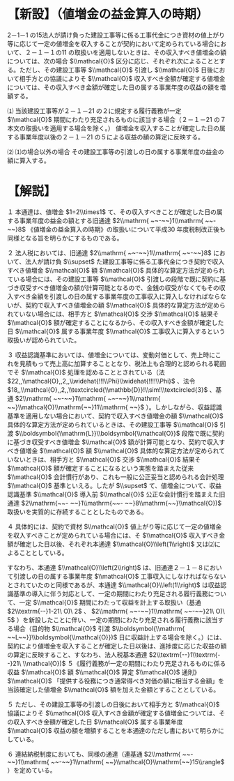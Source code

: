 # 【新設】（値増金の益金算入の時期）

2－1－1 の15法人が請け負った建設工事等に係る工事代金につき資材の値上がり等に応じて一定の値増金を収入することが契約において定められている場合において、２－１－１の11 の取扱いを適用しないときは、その収入すべき値増金の額については、次の場合 $\\mathcal{O}$ 区分に応じ、それぞれ次によることとする。ただし、その建設工事等 $\\mathcal{O}$ 引渡し $\\mathcal{O}$ 日後において相手方との協議によりそ $\\mathcal{O}$ 収入すべき金額が確定する値増金については、その収入すべき金額が確定した日の属する事業年度の収益の額を増額する。

⑴ 当該建設工事等が２－１－21 の２に規定する履行義務が一定 $\\mathcal{O}$ 期間にわたり充足されるものに該当する場合（２－１－21 の７本文の取扱いを適用する場合を除く。） 値増金を収入することが確定した日の属する事業年度以後の２－１－21 の５による収益の額の算定に反映する。

⑵ ⑴の場合以外の場合 その建設工事等の引渡しの日の属する事業年度の益金の額に算入する。

# 【解説】

１ 本通達は、値増金 $1=2\\times1$ て、その収入すべきことが確定した日の属する事業年度の益金の額とする旧通達 $2\\mathrm{ ~~-~~}1\\mathrm{ ~~-~~}8$ 《値増金の益金算入の時期》の取扱いについて平成30 年度税制改正後も同様となる旨を明らかにするものである。

２ 法人税においては、旧通達 $2\\mathrm{ ~~-~~}1\\mathrm{ ~~-~~}8$ において、法人が請け負 $\\supset$ た建設工事等に係る工事代金につき契約で収入すべき値増金 $\\mathcal{O}$ 額 $\\mathcal{O}$ 具体的な算定方法が定められている場合には、その建設工事等 $\\mathcal{O}$ 引渡しの段階で既に契約に基づき収受すべき値増金の額が計算可能となるので、金銭の収受がなくてもその収入すべき金額を引渡しの日の属する事業年度の工事収入に算入しなければならないが、契約で収入すべき値増金の額 $\\mathcal{O}$ 具体的な算定方法が定められていない場合には、相手方と $\\mathcal{O}$ 交渉 $\\mathcal{O}$ 結果そ $\\mathcal{O}$ 額が確定することになるから、その収入すべき金額が確定した日 $\\mathcal{O}$ 属する事業年度 $\\mathcal{O}$ 工事収入に算入するという取扱いが認められていた。

３ 収益認識基準においては、値増金については、変動対価として、売上時にこれを見積もって売上高に加算することとなり、税法上も合理的と認められる範囲でそ $\\mathcal{O}$ 処理を認めることとされている（法 $22,,\\mathcal{O},,2,,\\widehat{!!!\\Phi}\\widehat{!!!!\\Phi}$ 、法令 $18,,\\mathcal{O},,2,,\\textcircled{\\mathbb{D}}!\\sim!\\textcircled{3}$ 、基通 $2\\mathrm{ ~~-~~}1\\mathrm{ ~~-~~}1\\mathrm{ ~~}\\mathcal{O}\\mathrm{~~}11\\mathrm{ ~~}$ ）。しかしながら、収益認識基準を適用しない場合において、契約で収入すべき値増金の額 $\\mathcal{O}$ 具体的な算定方法が定められているときは、その建設工事等 $\\mathcal{O}$ 引渡 $\\boldsymbol{\\mathrm{L}}\\boldsymbol{\\mathcal{O}}$ 段階で既に契約に基づき収受すべき値増金 $\\mathcal{O}$ 額が計算可能となり、契約で収入すべき値増金 $\\mathcal{O}$ 額 $\\mathcal{O}$ 具体的な算定方法が定められていないときは、相手方と $\\mathcal{O}$ 交渉 $\\mathcal{O}$ 結果そ $\\mathcal{O}$ 額が確定することになるという実態を踏まえた従来 $\\mathcal{O}$ 会計慣行があり、これも一般に公正妥当と認められる会計処理 $\\mathcal{O}$ 基準といえる。したが $\\supset$ て、値増金について、収益認識基準 $\\mathcal{O}$ 導入前 $\\mathcal{O}$ 公正な会計慣行を踏まえた旧通達 $2\\mathrm{~~- ~~}1\\mathrm{~~- ~~}8\\mathrm{~~}\\mathcal{O})$ 取扱いを実質的に存続することとしたものである。

４ 具体的には、契約で資材 $\\mathcal{O}$ 値上がり等に応じて一定の値増金を収入すべきことが定められている場合には、そ $\\mathcal{O}$ 収入すべき金額が確定した日以後、それぞれ本通達 $\\mathcal{O}\\left(1\\right)$ 又は⑵によることとしている。

すなわち、本通達 $\\mathcal{O}\\left(2\\right)$ は、旧通達２－１－８において引渡しの日の属する事業年度 $\\mathcal{O}$ 工事収入にしなければならないとされていたのと同様であるが、本通達 $\\mathcal{O}\\left(1\\right)$ は収益認識基準の導入に伴う対応として、一定の期間にわたり充足される履行義務について、一定 $\\mathcal{O}$ 期間にわたって収益を計上する取扱い（基通 $2\\textrm{--}1-21\ O)\ 2$ 、 $2\\mathrm{ ~~-~~}1\\mathrm{ ~~-~~}21\ O)\ 5$ ）を新設したことに伴い、一定の期間にわたり充足される履行義務に該当する場合（目的物 $\\mathcal{O}$ 引渡 $\\boldsymbol{\\mathrm{ ~~L~~}}\\boldsymbol{\\mathcal{O}})$ 日に収益計上する場合を除く。）には、契約により値増金を収入することが確定した日以後は、進捗度に応じた収益の額の算定に反映すること、すなわち、法人税基本通達 $2\\textrm{--}1\\textrm{--}21\ \\mathcal{O})$ ５《履行義務が一定の期間にわたり充足されるものに係る収益 $\\mathcal{O}$ 額 $\\mathcal{O}$ 算定 $\\mathcal{O}$ 通則》 $\\mathcal{O}$ 「提供する役務につき通常得べき対価の額に相当する金額」を当該確定した値増金 $\\mathcal{O}$ 額を加えた金額とすることとしている。

５ ただし、その建設工事等の引渡しの日後において相手方と $\\mathcal{O}$ 協議によりそ $\\mathcal{O}$ 収入すべき金額が確定する値増金については、その収入すべき金額が確定した日 $\\mathcal{O}$ 属する事業年度 $\\mathcal{O}$ 収益の額を増額することを本通達のただし書において明らかにしている。

６ 連結納税制度においても、同様の通達（連基通 $2\\mathrm{ ~~-~~}1\\mathrm{ ~~-~~}1\\mathrm{ ~~}\\mathcal{O}\\mathrm{~~}15\\rangle$ ）を定めている。